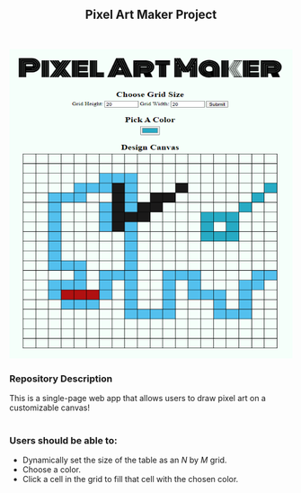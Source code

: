 <h2 align="center">
    Pixel Art Maker Project
</h2>
<br>

<p align="center">
  <img src="Image.PNG" width=550 height=550/>
</p>

### Repository Description
This is a single-page web app that allows users to draw pixel art on a customizable canvas!
<br>
<br>

### Users should be able to:

- Dynamically set the size of the table as an _N_ by _M_ grid.
- Choose a color.
- Click a cell in the grid to fill that cell with the chosen color.
